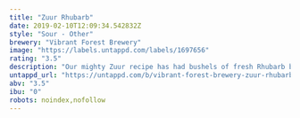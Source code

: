 ```yaml
---
title: "Zuur Rhubarb"
date: 2019-02-10T12:09:34.542832Z
style: "Sour - Other"
brewery: "Vibrant Forest Brewery"
image: "https://labels.untappd.com/labels/1697656"
rating: "3.5"
description: "Our mighty Zuur recipe has had bushels of fresh Rhubarb blended to create a very creamy incarnation of an already powerful beer. Vibrant Forest, Crumbling down the foundations of blandness!"
untappd_url: "https://untappd.com/b/vibrant-forest-brewery-zuur-rhubarb/1697656"
abv: "3.5"
ibu: "0"
robots: noindex,nofollow
---
```

